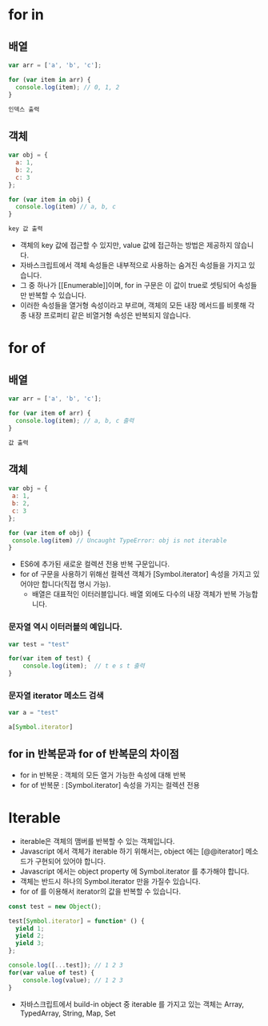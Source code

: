 # for in
## 배열
```javascript
var arr = ['a', 'b', 'c'];

for (var item in arr) {
  console.log(item); // 0, 1, 2
}

인덱스 출력
```


## 객체
```javascript
var obj = {
  a: 1,
  b: 2,
  c: 3
};

for (var item in obj) {
  console.log(item) // a, b, c
}

key 값 출력
```

* 객체의 key 값에 접근할 수 있지만, value 값에 접근하는 방법은 제공하지 않습니다. 
* 자바스크립트에서 객체 속성들은 내부적으로 사용하는 숨겨진 속성들을 가지고 있습니다. 
* 그 중 하나가 [[Enumerable]]이며, for in 구문은 이 값이 true로 셋팅되어 속성들만 반복할 수 있습니다. 
* 이러한 속성들을 열거형 속성이라고 부르며, 객체의 모든 내장 메서드를 비롯해 각종 내장 프로퍼티 같은 비열거형 속성은 반복되지 않습니다.



# for of
## 배열
```javascript
var arr = ['a', 'b', 'c'];

for (var item of arr) {
  console.log(item); // a, b, c 출력
}

값 출력
```

## 객체
 ```javascript
 var obj = {
  a: 1,
  b: 2,
  c: 3
};

for (var item of obj) {
  console.log(item) // Uncaught TypeError: obj is not iterable
}
 ```
 
 * ES6에 추가된 새로운 컬렉션 전용 반복 구문입니다.
 * for of 구문을 사용하기 위해선 컬렉션 객체가 [Symbol.iterator] 속성을 가지고 있어야만 합니다(직접 명시 가능).
    *  배열은 대표적인 이터러블입니다. 배열 외에도 다수의 내장 객체가 반복 가능합니다. 


### 문자열 역시 이터러블의 예입니다.
```javascript
var test = "test"

for(var item of test) {
    console.log(item);  // t e s t 출력
}
```

### 문자열 iterator 메소드 검색
```javascript
var a = "test"

a[Symbol.iterator]
```

## for in 반복문과 for of 반복문의 차이점
* for in 반복문 : 객체의 모든 열거 가능한 속성에 대해 반복
* for of 반복문 : [Symbol.iterator] 속성을 가지는 컬렉션 전용


# Iterable
* iterable은 객체의 맴버를 반복할 수 있는 객체입니다.
* Javascript 에서 객체가 iterable 하기 위해서는, object 에는 [@@iterator] 메소드가 구현되어 있어야 합니다.
* Javascript 에서는 object property 에 Symbol.iterator 를 추가해야 합니다.
* 객체는 반드시 하나의 Symbol.iterator 만을 가질수 있습니다.
* for of 를 이용해서 iterator의 값을 반복할 수 있습니다.


```javascript
const test = new Object();

test[Symbol.iterator] = function* () {
  yield 1;
  yield 2;
  yield 3;
};

console.log([...test]); // 1 2 3
for(var value of test) {
    console.log(value); // 1 2 3
}
```

* 자바스크립트에서 build-in object 중 iterable 를 가지고 있는 객체는 Array, TypedArray, String, Map, Set
